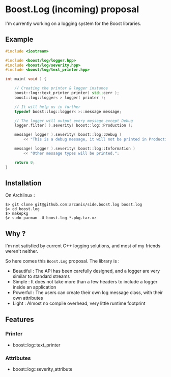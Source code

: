 # Boost.Log (incoming) proposal

I'm currently working on a logging system for the Boost libraries.

## Example

```c++
#include <iostream>

#include <boost/log/logger.hpp>
#include <boost/log/severity.hpp>
#include <boost/log/text_printer.hpp>

int main( void ) {

    // Creating the printer & logger instance
    boost::log::text_printer printer( std::cerr );
    boost::log::logger< > logger( printer );

    // It will help us in further
    typedef boost::log::logger< >::message message;

    // The logger will output every message except Debug
    logger.filter( ).severity( boost::log::Production );

    message( logger ).severity( boost::log::Debug )
        << "This is a debug message, it will not be printed in Production mode";

    message( logger ).severity( boost::log::Information )
        << "Other message types will be printed.";

    return 0;
}
```

## Installation

On Archlinux :

    $> git clone git@github.com:arcanis/side.boost.log boost.log
    $> cd boost.log
    $> makepkg
    $> sudo pacman -U boost.log-*.pkg.tar.xz

## Why ?

I'm not satisfied by current C++ logging solutions, and most of my friends weren't neither.

So here comes this `Boost.Log` proposal. The library is :

- Beautiful : The API has been carefully designed, and a logger are very similar to standard streams
- Simple : It does not take more than a few headers to include a logger inside an application
- Powerful : The users can create their own log message class, with their own attributes
- Light : Almost no compile overhead, very little runtime footprint

## Features

### Printer

- boost::log::text_printer

### Attributes

- boost::log::severity_attribute
